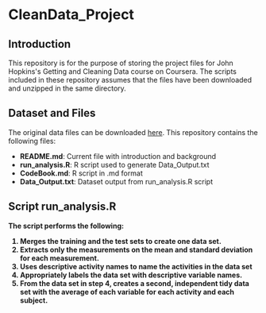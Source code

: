 CleanData_Project
=================

## Introduction
This repository is for the purpose of storing the project files for 
John Hopkins's Getting and Cleaning Data course on Coursera. The 
scripts included in these repository assumes that the files have
been downloaded and unzipped in the same directory. 

## Dataset and Files
The original data files can be downloaded <a href="https://d396qusza40orc.cloudfront.net/getdata%2Fprojectfiles%2FUCI%20HAR%20Dataset.zip">here</a>.
This repository contains the following files:

<ul>
<li><b>README.md</b>: Current file with introduction and background </li>
<li><b>run_analysis.R</b>: R script used to generate Data_Output.txt </li>
<li><b>CodeBook.md</b>: R script in .md format</li>
<li><b>Data_Output.txt</b>: Dataset output from run_analysis.R script </li>
</ul>

## Script <b>run_analysis.R
The script performs the following:

<ol>
<li>Merges the training and the test sets to create one data set.</li>
<li>Extracts only the measurements on the mean and standard deviation for each measurement.  </li>
<li>Uses descriptive activity names to name the activities in the data set</li>
<li>Appropriately labels the data set with descriptive variable names. </li>
<li>From the data set in step 4, creates a second, independent tidy data set with the average of each variable for each activity and each subject. </li>
</ol>
